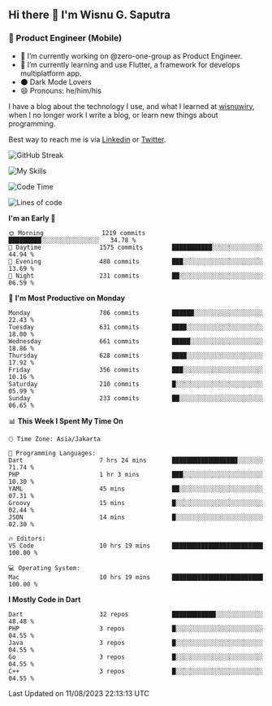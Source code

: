 ## Hi there 👋 I'm Wisnu G. Saputra

### :mobile_phone_off: Product Engineer (Mobile)

- 🔭 I’m currently working on @zero-one-group as Product Engineer.
- 🌱 I’m currently learning and use Flutter, a framework for develops multiplatform app.
- 🌑 Dark Mode Lovers
- 😄 Pronouns: he/him/his

I have a blog about the technology I use, and what I learned at [wisnuwiry](https://wisnuwiry.space/), when I no longer work I write a blog, or learn new things about programming.

Best way to reach me is via [Linkedin](https://www.linkedin.com/in/wisnu-saputra/) or [Twitter](https://twitter.com/wisnuwiry).

![GitHub Streak](https://streak-stats.demolab.com?user=wisnuwiry&theme=dark&hide_border=true)

![My Skills](https://skillicons.dev/icons?i=dart,flutter,kotlin,swift,go,js,css,neovim,git,linux&perline=5)

<!--START_SECTION:waka-->
![Code Time](http://img.shields.io/badge/Code%20Time-652%20hrs%2015%20mins-blue)

![Lines of code](https://img.shields.io/badge/From%20Hello%20World%20I%27ve%20Written-4.6%20million%20lines%20of%20code-blue)

**I'm an Early 🐤** 

```text
🌞 Morning                1219 commits        █████████░░░░░░░░░░░░░░░░   34.78 % 
🌆 Daytime                1575 commits        ███████████░░░░░░░░░░░░░░   44.94 % 
🌃 Evening                480 commits         ███░░░░░░░░░░░░░░░░░░░░░░   13.69 % 
🌙 Night                  231 commits         ██░░░░░░░░░░░░░░░░░░░░░░░   06.59 % 
```
📅 **I'm Most Productive on Monday** 

```text
Monday                   786 commits         ██████░░░░░░░░░░░░░░░░░░░   22.43 % 
Tuesday                  631 commits         ████░░░░░░░░░░░░░░░░░░░░░   18.00 % 
Wednesday                661 commits         █████░░░░░░░░░░░░░░░░░░░░   18.86 % 
Thursday                 628 commits         ████░░░░░░░░░░░░░░░░░░░░░   17.92 % 
Friday                   356 commits         ███░░░░░░░░░░░░░░░░░░░░░░   10.16 % 
Saturday                 210 commits         █░░░░░░░░░░░░░░░░░░░░░░░░   05.99 % 
Sunday                   233 commits         ██░░░░░░░░░░░░░░░░░░░░░░░   06.65 % 
```


📊 **This Week I Spent My Time On** 

```text
🕑︎ Time Zone: Asia/Jakarta

💬 Programming Languages: 
Dart                     7 hrs 24 mins       ██████████████████░░░░░░░   71.74 % 
PHP                      1 hr 3 mins         ███░░░░░░░░░░░░░░░░░░░░░░   10.30 % 
YAML                     45 mins             ██░░░░░░░░░░░░░░░░░░░░░░░   07.31 % 
Groovy                   15 mins             █░░░░░░░░░░░░░░░░░░░░░░░░   02.44 % 
JSON                     14 mins             █░░░░░░░░░░░░░░░░░░░░░░░░   02.30 % 

🔥 Editors: 
VS Code                  10 hrs 19 mins      █████████████████████████   100.00 % 

💻 Operating System: 
Mac                      10 hrs 19 mins      █████████████████████████   100.00 % 
```

**I Mostly Code in Dart** 

```text
Dart                     32 repos            ████████████░░░░░░░░░░░░░   48.48 % 
PHP                      3 repos             █░░░░░░░░░░░░░░░░░░░░░░░░   04.55 % 
Java                     3 repos             █░░░░░░░░░░░░░░░░░░░░░░░░   04.55 % 
Go                       3 repos             █░░░░░░░░░░░░░░░░░░░░░░░░   04.55 % 
C++                      3 repos             █░░░░░░░░░░░░░░░░░░░░░░░░   04.55 % 
```




 Last Updated on 11/08/2023 22:13:13 UTC
<!--END_SECTION:waka-->
